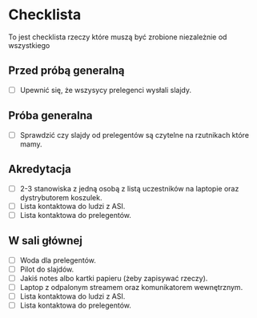 # Checklista

To jest checklista rzeczy które muszą być zrobione niezależnie od wszystkiego

## Przed próbą generalną

- [ ] Upewnić się, że wszysycy prelegenci wysłali slajdy.

## Próba generalna

- [ ] Sprawdzić czy slajdy od prelegentów są czytelne na rzutnikach które mamy.

## Akredytacja

- [ ] 2-3 stanowiska z jedną osobą z listą uczestników na laptopie oraz dystrybutorem koszulek.
- [ ] Lista kontaktowa do ludzi z ASI.
- [ ] Lista kontaktowa do prelegentów.

## W sali głównej

- [ ] Woda dla prelegentów.
- [ ] Pilot do slajdów.
- [ ] Jakiś notes albo kartki papieru (żeby zapisywać rzeczy).
- [ ] Laptop z odpalonym streamem oraz komunikatorem wewnętrznym.
- [ ] Lista kontaktowa do ludzi z ASI.
- [ ] Lista kontaktowa do prelegentów.
